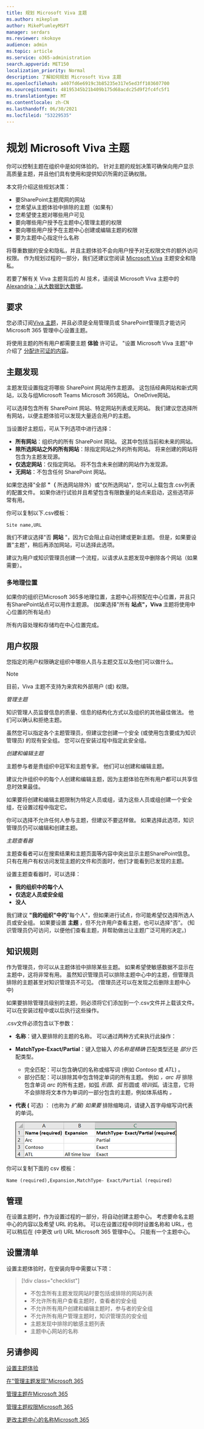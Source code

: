 ```yaml
---
title: 规划 Microsoft Viva 主题
ms.author: mikeplum
author: MikePlumleyMSFT
manager: serdars
ms.reviewer: nkokoye
audience: admin
ms.topic: article
ms.service: o365-administration
search.appverid: MET150
localization_priority: Normal
description: 了解如何规划 Microsoft Viva 主题
ms.openlocfilehash: a407fd6e6919c3b85235e317e5ed3ff103607700
ms.sourcegitcommit: 48195345b21b409b175d68acdc25d9f2fc4fc5f1
ms.translationtype: MT
ms.contentlocale: zh-CN
ms.lasthandoff: 06/30/2021
ms.locfileid: "53229535"
---
```

# <a name="plan-for-microsoft-viva-topics"></a>规划 Microsoft Viva 主题

你可以控制主题在组织中是如何体验的。 针对主题的规划决策可确保向用户显示高质量主题，并且他们具有使用和提供知识所需的正确权限。

本文将介绍这些规划决策：

- 要SharePoint主题爬网的网站
- 您希望从主题体验中排除的主题（如果有）
- 您希望使主题对哪些用户可见
- 要向哪些用户授予在主题中心管理主题的权限
- 要向哪些用户授予在主题中心创建或编辑主题的权限
- 要为主题中心指定什么名称

将尊重数据的安全和隐私，并且主题体验不会向用户授予对无权限文件的额外访问权限。 作为规划过程的一部分，我们还建议您阅读 [Microsoft Viva](topic-experiences-security-privacy.md) 主题安全和隐私。

若要了解有关 Viva 主题背后的 AI 技术，请阅读 Microsoft Viva 主题中的 [Alexandria：从大数据到大数据](https://www.microsoft.com/research/blog/alexandria-in-microsoft-viva-topics-from-big-data-to-big-knowledge)。

## <a name="requirements"></a>要求

您必须订阅[Viva 主题](https://www.microsoft.com/microsoft-viva/topics)，并且必须是全局管理员或 SharePoint管理员才能访问Microsoft 365 管理中心设置主题。

将使用主题的所有用户都需要主题 **体验** 许可证。 "设置 Microsoft Viva 主题"中介绍了 [分配许可证的内容](set-up-topic-experiences.md)。

## <a name="topic-discovery"></a>主题发现

主题发现设置指定将哪些 SharePoint 网站用作主题源。 这包括经典网站和新式网站，以及与组Microsoft Teams Microsoft 365网站。 OneDrive网站。

可以选择包含所有 SharePoint 网站、特定网站列表或无网站。 我们建议您选择所有网站，以便主题体验可以发现大量适合用户的主题。

当设置好主题后，可从下列选项中进行选择：

- **所有网站**：组织内的所有 SharePoint 网站。 这其中包括当前和未来的网站。
- **除所选网站之外的所有网站**：除指定网站之外的所有网站。 将来创建的网站将包含为主题发现源。 
- **仅选定网站**：仅指定网站。 将不包含未来创建的网站作为发现源。
- **无网站**：不包含任何 SharePoint 网站。

如果您选择"全部 **"（** 所选网站除外）或"仅所选网站"，您可以上载包含.csv列表的配置文件。 如果你进行试验并且希望包含有限数量的站点来启动，这些选项非常有用。

你可以复制以下.csv模板：

``` csv
Site name,URL
```

我们不建议选择"否 **网站** "，因为它会阻止自动创建或更新主题。 但是，如果要设置"主题"，稍后再添加网站，可以选择此选项。

建议为用户或知识管理员创建一个流程，以请求从主题发现中删除各个网站（如果需要）。

### <a name="multi-geo"></a>多地理位置

如果你的组织已Microsoft 365多地理位置[](/microsoft-365/enterprise/microsoft-365-multi-geo)，主题中心将预配在中心位置，并且只有SharePoint站点可以用作主题源。  (如果选择"所有 **站点"，Viva** 主题将使用中心位置的所有站点) 

所有内容处理和存储均在中心位置完成。

## <a name="user-permissions"></a>用户权限

您指定的用户权限确定组织中哪些人员与主题交互以及他们可以做什么。

> [!Note] 
> 目前，Viva 主题不支持为来宾和外部用户 (或) 权限。 

*管理主题*

知识管理人员监督信息的质量、信息的结构化方式以及组织的其他最佳做法。 他们可以确认和拒绝主题。

虽然您可以指定各个主题管理员，但建议您创建一个安全 (或使用包含要成为知识管理员) 的现有安全组。 您可以在安装过程中指定此安全组。

*创建和编辑主题*

主题参与者是贵组织中冠军和主题专家。 他们可以创建和编辑主题。 

建议允许组织中的每个人创建和编辑主题，因为主题体验在所有用户都可以共享信息时效果最佳。

如果要将创建和编辑主题限制为特定人员或组，请为这些人员或组创建一个安全组，在设置过程中指定它。

你可以选择不允许任何人参与主题，但建议不要这样做。 如果选择此选项，知识管理员仍可以编辑和创建主题。

*主题查看器*

主题查看者可以在搜索结果和主题页面等内容中突出显示主题SharePoint信息。 只有在用户有权访问发现主题的文件和页面时，他们才能看到已发现的主题。

设置主题查看器时，可以选择：

- **我的组织中的每个人**
- **仅选定人员或安全组**
- **没人**

我们建议 **"我的组织"中的**"每个人"，但如果进行试点，你可能希望仅选择所选人员或安全组。 如果要设置 **主题** ，但不允许用户查看主题，也可以选择"否"。  (知识管理员仍可访问，以便他们查看主题，并帮助做出让主题广泛可用的决定。) 

## <a name="knowledge-rules"></a>知识规则

作为管理员，你可以从主题体验中排除某些主题。 如果希望使敏感数据不显示在主题中，这将非常有用。 虽然知识管理员可以排除主题中心中的主题，但管理员排除的主题甚至对知识管理员不可见。  (管理员还可以在发现之后删除主题中心中) 

如果要排除管理员级别的主题，则必须将它们添加到一个.csv文件并上载该文件。 可以在安装过程中或以后执行这些操作。

.csv文件必须包含以下参数：

- **名称**：键入要排除的主题的名称。 可以通过两种方式来执行此操作：
- **MatchType-Exact/Partial**：键入您输入 *的名称是精确* 匹配类型还是 *部分* 匹配类型。
    - 完全匹配：可以包含确切的名称或缩写词 (例如 *Contoso* 或 *ATL*) 。
    - 部分匹配：可以排除其中包含特定单词的所有主题。  例如 *，arc 将* 排除包含单词 *arc* 的所有主题，如弧 *形圆*、*弧* 形圆或 *培训弧*。请注意，它将不会排除将文本作为单词的一部分包含的主题，例如体系结构 *。*
- **代表 (** 可选) ： (也称为 *扩展) 如果要* 排除缩略词，请键入首字母缩写词代表的单词。

    ![排除 CSV 模板中的主题](../media/exclude-topics-csv.png) 

你可以复制下面的 csv 模板：

``` csv
Name (required),Expansion,MatchType- Exact/Partial (required)
```

## <a name="administration"></a>管理

在设置主题时，作为设置过程的一部分，将自动创建主题中心。 考虑要命名主题中心的内容以及希望 URL 的名称。 可以在设置过程中同时设置名称和 URL，也可以稍后在 (中更改 url) URL Microsoft 365 管理中心。 只能有一个主题中心。

## <a name="setup-checklist"></a>设置清单

设置主题体验时，在安装向导中需要以下项：

> [!div class="checklist"]
> * 不包含所有主题发现网站时要包括或排除的网站列表
> * 不允许所有用户查看主题时，查看者的安全组
> * 不允许所有用户创建和编辑主题时，参与者的安全组
> * 不允许所有用户管理主题时，知识管理员的安全组
> * 主题发现中排除的敏感主题列表
> * 主题中心网站的名称

## <a name="see-also"></a>另请参阅

[设置主题体验](set-up-topic-experiences.md)

[在"管理主题发现"Microsoft 365](topic-experiences-discovery.md)

[管理主题在Microsoft 365](topic-experiences-knowledge-rules.md)

[管理主题权限Microsoft 365](topic-experiences-user-permissions.md)

[更改主题中心的名称Microsoft 365](topic-experiences-administration.md)
